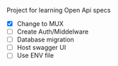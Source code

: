 Project for learning Open Api specs

- [x] Change to MUX
- [ ] Create Auth/Middelware
- [ ] Database migration    
- [ ] Host swagger UI
- [ ] Use ENV file